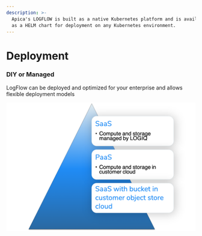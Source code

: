 ```yaml
---
description: >-
  Apica's LOGFLOW is built as a native Kubernetes platform and is available
  as a HELM chart for deployment on any Kubernetes environment.
---
```


# Deployment

### DIY or Managed

LogFlow can be deployed and optimized for your enterprise and allows flexible deployment models

![Flexible deployment options](<../.gitbook/assets/Picture1 (1).png>)



